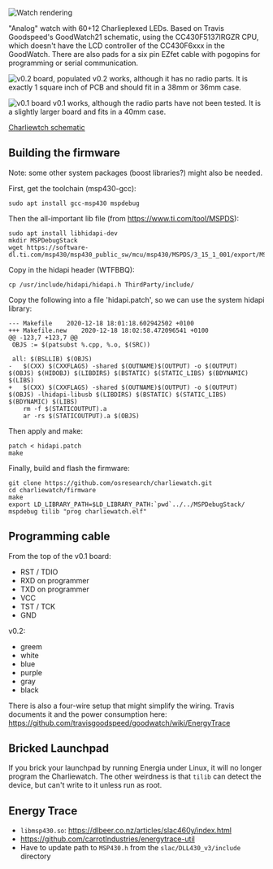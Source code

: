 ![Watch rendering](watch.png)

"Analog" watch with 60+12 Charlieplexed LEDs. Based on Travis Goodspeed's
GoodWatch21 schematic, using the CC430F5137IRGZR CPU, which doesn't
have the LCD controller of the CC430F6xxx in the GoodWatch. There are
also pads for a six pin EZfet cable with pogopins for programming or
serial communication.

![v0.2 board, populated](images/v0.2.jpg)
v0.2 works, although it has no radio parts.  It is exactly 1 square inch
of PCB and should fit in a 38mm or 36mm case.


![v0.1 board](images/v0.1.jpg)
v0.1 works, although the radio parts have not been tested.  It is a slightly
larger board and fits in a 40mm case.

[Charliewtch schematic](datasheets/charliewatch.pdf)

Building the firmware
-----

Note: some other system packages (boost libraries?) might also be needed.

First, get the toolchain (msp430-gcc):

    sudo apt install gcc-msp430 mspdebug

Then the all-important lib file (from https://www.ti.com/tool/MSPDS):

    sudo apt install libhidapi-dev
    mkdir MSPDebugStack
    wget https://software-dl.ti.com/msp430/msp430_public_sw/mcu/msp430/MSPDS/3_15_1_001/export/MSPDebugStack_OS_Package_3_15_1_1.zip

Copy in the hidapi header (WTFBBQ):

    cp /usr/include/hidapi/hidapi.h ThirdParty/include/

Copy the following into a file 'hidapi.patch', so we can use the system hidapi library:

    --- Makefile    2020-12-18 18:01:18.602942502 +0100
    +++ Makefile.new    2020-12-18 18:02:58.472096541 +0100
    @@ -123,7 +123,7 @@
     OBJS := $(patsubst %.cpp, %.o, $(SRC))
    
     all: $(BSLLIB) $(OBJS)
    -   $(CXX) $(CXXFLAGS) -shared $(OUTNAME)$(OUTPUT) -o $(OUTPUT) $(OBJS) $(HIDOBJ) $(LIBDIRS) $(BSTATIC) $(STATIC_LIBS) $(BDYNAMIC) $(LIBS)
    +   $(CXX) $(CXXFLAGS) -shared $(OUTNAME)$(OUTPUT) -o $(OUTPUT) $(OBJS) -lhidapi-libusb $(LIBDIRS) $(BSTATIC) $(STATIC_LIBS) $(BDYNAMIC) $(LIBS)
        rm -f $(STATICOUTPUT).a
        ar -rs $(STATICOUTPUT).a $(OBJS)

Then apply and make:

    patch < hidapi.patch
    make


Finally, build and flash the firmware:

    git clone https://github.com/osresearch/charliewatch.git
    cd charliewatch/firmware
    make
    export LD_LIBRARY_PATH=$LD_LIBRARY_PATH:`pwd`../../MSPDebugStack/
    mspdebug tilib "prog charliewatch.elf"


Programming cable
-----

From the top of the v0.1 board:
* RST / TDIO
* RXD on programmer
* TXD on programmer
* VCC
* TST / TCK
* GND

v0.2:
* greem
* white
* blue
* purple
* gray
* black


There is also a four-wire setup that might simplify the wiring.
Travis documents it and the power consumption here:
https://github.com/travisgoodspeed/goodwatch/wiki/EnergyTrace

Bricked Launchpad
-----

If you brick your launchpad by running Energia under Linux, it will no
longer program the Charliewatch.  The other weirdness is that `tilib`
can detect the device, but can't write to it unless run as root.

Energy Trace
----
* `libmsp430.so`: https://dlbeer.co.nz/articles/slac460y/index.html
* https://github.com/carrotIndustries/energytrace-util
* Have to update path to `MSP430.h` from the `slac/DLL430_v3/include` directory


